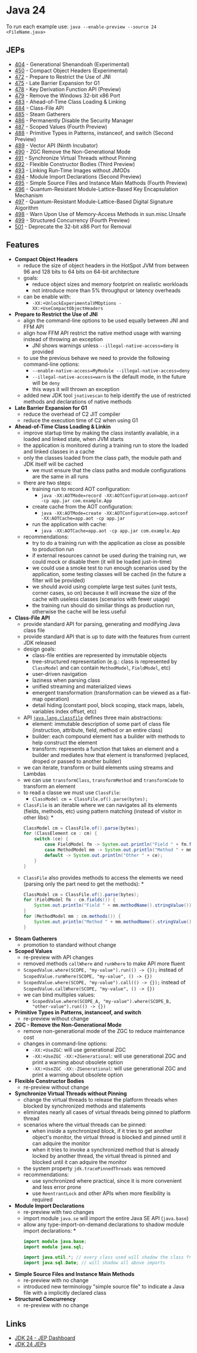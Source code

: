 # Java 24

To run each example use: `java --enable-preview --source 24 <FileName.java>`

## JEPs

* [404](https://openjdk.org/jeps/404) - Generational Shenandoah (Experimental)
* [450](https://openjdk.org/jeps/450) - Compact Object Headers (Experimental)
* [472](https://openjdk.org/jeps/472) - Prepare to Restrict the Use of JNI
* [475](https://openjdk.org/jeps/475) - Late Barrier Expansion for G1
* [478](https://openjdk.org/jeps/478) - Key Derivation Function API (Preview)
* [479](https://openjdk.org/jeps/479) - Remove the Windows 32-bit x86 Port
* [483](https://openjdk.org/jeps/483) - Ahead-of-Time Class Loading & Linking
* [484](https://openjdk.org/jeps/484) - Class-File API
* [485](https://openjdk.org/jeps/485) - Steam Gatherers
* [486](https://openjdk.org/jeps/486) - Permanently Disable the Security Manager
* [487](https://openjdk.org/jeps/487) - Scoped Values (Fourth Preview)
* [488](https://openjdk.org/jeps/488) - Primitive Types in Patterns, instanceof, and switch (Second Preview)
* [489](https://openjdk.org/jeps/489) - Vector API (Ninth Incubator)
* [490](https://openjdk.org/jeps/490) - ZGC Remove the Non-Generational Mode
* [491](https://openjdk.org/jeps/491) - Synchronize Virtual Threads without Pinning
* [492](https://openjdk.org/jeps/492) - Flexible Constructor Bodies (Third Preview)
* [493](https://openjdk.org/jeps/493) - Linking Run-Time Images without JMODs
* [494](https://openjdk.org/jeps/494) - Module Import Declarations (Second Preview)
* [495](https://openjdk.org/jeps/495) - Simple Source Files and Instance Main Mathods (Fourth Preview)
* [496](https://openjdk.org/jeps/496) - Quantum-Resistant Module-Lattice-Based Key Encapsulation Mechanism
* [497](https://openjdk.org/jeps/497) - Quantum-Resistant Module-Lattice-Based Digital Signature Algorithm
* [498](https://openjdk.org/jeps/498) - Warn Upon Use of Memory-Access Methods in sun.misc.Unsafe
* [499](https://openjdk.org/jeps/499) - Structured Concurrency (Fourth Preview)
* [501](https://openjdk.org/jeps/501) - Deprecate the 32-bit x86 Port for Removal

## Features

* **Compact Object Headers**
    * reduce the size of object headers in the HotSpot JVM from between 96 and 128 bits to 64 bits on 64-bit architecture
    * goals:
        * reduce object sizes and memory footprint on realistic workloads
        * not introduce more than 5% throughput or latency overheads
    * can be enable with:
        * `-XX:+UnlockExperimentalVMOptions -XX:+UseCompactObjectHeaders`
* **Prepare to Restrict the Use of JNI**
    * align the command-line options to be used equally between JNI and FFM API
    * align how FFM API restrict the native method usage with warning instead of throwing an exception
        * JNI shows warnings unless `--illegal-native-access=deny` is provided
    * to use the previous behave we need to provide the following command-line options:
        * `--enable-native-access=MyModule --illegal-native-access=deny`
        * `--illegal-native-access=warn` is the default mode, in the future will be `deny`
        * this ways it will thrown an exception
    * added new JDK tool `jnativescan` to help identify the use of restricted methods and declarations of native methods
* **Late Barrier Expansion for G1**
    * reduce the overhead of C2 JIT compiler
    * reduce the execution time of C2 when using G1
* **Ahead-of-Time Class Loading & Linkin**
    * improve startup time by making the class instantly available, in a loaded and linked state, when JVM starts
    * the application is monitored during a training run to store the loaded and linked classes in a cache
    * only the classes loaded from the class path, the module path and JDK itself will be cached
        * we must ensure that the class paths and module configurations are the same in all runs
    * there are two steps:
        * training run to record AOT configuration:
            * `java -XX:AOTMode=record -XX:AOTConfiguration=app.aotconf -cp app.jar com.example.App`
        * create cache from the AOT configuration:
            * `java -XX:AOTMode=create -XX:AOTConfiguration=app.aotconf -XX:AOTCache=app.aot -cp app.jar`
        * run the application with cache:
            * `java -XX:AOTCache=app.aot -cp app.jar com.example.App`
    * recommendations:
        * try to do a training run with the application as close as possible to production run
        * if external resources cannot be used during the training run, we could mock or disable them (it will be loaded just-in-time)
        * we could use a smoke test to run enough scenarios used by the application, some testing classes will be cached (in the future a filter will be provided)
        * we should avoid using complete large test suites (unit tests, corner cases, so on) because it will increase the size of the cache with useless classes (scenarios with fewer usage)
        * the training run should do similiar things as production run, otherwise the cache will be less useful
* **Class-File API**
    * provide standard API for parsing, generating and modifying Java class file
    * provide standard API that is up to date with the features from current JDK released
    * design goals:
        * class-file entities are represented by immutable objects
        * tree-structured representation (e.g.: class is represented by `ClassModel` and can contain `MethodModel`, `FieldModel`, etc)
        * user-driven navigation
        * laziness when parsing class
        * unified streaming and materialized views
        * emergent transformation (transformation can be viewed as a flat-map operation)
        * detail hiding (constant pool, block scoping, stack maps, labels, variables index offset, etc)
    * API [`java.lang.classfile`](https://download.java.net/java/early_access/jdk24/docs/api/java.base/java/lang/classfile/package-summary.html) defines three main abstractions:
        * element: immutable description of some part of class file (instruction, attribute, field, method or an entire class)
        * builder: each compound element has a builder with methods to help construct the element
        * transform: represents a function that takes an element and a builder and mediates how that element is transformed (replaced, droped or passed to another builder)
    * we can iterate, transform or build elements using streams and Lambdas
    * we can use `transformClass`, `transformMethod` and `transformCode` to transform an element
    * to read a classe we must use `ClassFile`:
        * `ClassModel cm = ClassFile.of().parse(bytes);`
    * `ClassFile` is an iterable where we can navigates all its elements (fields, methods, etc) using pattern matching (instead of visitor in other libs):
        *
        ```java
        ClassModel cm = ClassFile.of().parse(bytes);
        for (ClassElement ce : cm) {
            switch (ce) {
                case FieldModel fm -> System.out.println("Field " + fm.fieldName().stringValue());
                case MethodModel mm -> System.out.println("Method " + mm.methodName().stringValue());
                default -> System.out.println("Other " + ce);
            }
        }
        ```
    * `ClassFile` also provides methods to access the elements we need (parsing only the part need to get the methods):
        *
        ```java
        ClassModel cm = ClassFile.of().parse(bytes);
        for (FieldModel fm : cm.fields()) {
            System.out.println("Field " + mm.methodName().stringValue());
        }
        for (MethodModel mm : cm.methods()) {
            System.out.println("Method " + mm.methodName().stringValue());
        }
        ```
* **Steam Gatherers**
    * promotion to standard without change
* **Scoped Values**
    * re-preview with API changes
    * removed methods `callWhere` and `runWhere` to make API more fluent
    * `ScopedValue.where(SCOPE, "my-value").run(() -> {});` instead of `ScopedValue.runWhere(SCOPE, "my-value", () -> {})`
    * `ScopedValue.where(SCOPE, "my-value").call(() -> {});` instead of `ScopedValue.callWhere(SCOPE, "my-value", () -> {})`
    * we can bind multiples values:
        * `ScopedValue.where(SCOPE_A, "my-value").where(SCOPE_B, "other-value").run(() -> {})`
* **Primitive Types in Patterns, instanceof, and switch**
    * re-preview without change
* **ZGC - Remove the Non-Generational Mode**
    * remove non-generational mode of the ZGC to reduce maintenance cost
    * changes in command-line options:
        * `-XX:+UseZGC`: will use generational ZGC
        * `-XX:+UseZGC -XX:+ZGenerational`: will use generational ZGC and print a warning about obsolete option
        * `-XX:+UseZGC -XX:-ZGenerational`: will use generational ZGC and print a warning about obsolete option
* **Flexible Constructor Bodies**
    * re-preview without change
* **Synchronize Virtual Threads without Pinning**
    * change the virtual threads to release the platform threads when blocked by synchronized methods and statements
    * eliminates nearly all cases of virtual threads being pinned to platform thread
    * scenarios where the virtual threads can be pinned:
        * when inside a synchronized block, if it tries to get another object's monitor, the virtual thread is blocked and pinned until it can adquire the monitor
        * when it tries to invoke a synchronized method that is already locked by another thread, the virtual thread is pinned and blocked until it can adquire the monitor
    * the system property `jdk.tracePinnedThreads` was removed
    * recommendations:
        * use synchronized where practical, since it is more convenient and less error prone
        * use `ReentrantLock` and other APIs when more flexibility is required
* **Module Import Declarations**
    * re-preview with two changes
    * import module `java.se` will import the entire Java SE API (`java.base`)
    * allow any type-import-on-demand declarations to shadow module import declarations:
        *
        ```java
        import module java.base;
        import module java.sql;

        import java.util.*; // every class used will shadow the class from module imports
        import java.sql.Date; // will shadow all above imports
        ```
* **Simple Source Files and Instance Main Methods**
    * re-preview with no change
    * introduced new terminology "simple source file" to indicate a Java file with a implicitly declared class
* **Structured Concurrency**
    * re-preview with no change

## Links

* [JDK 24 - JEP Dashboard](https://bugs.openjdk.org/secure/Dashboard.jspa?selectPageId=22701)
* [JDK 24 JEPs](https://openjdk.org/projects/jdk/24/)

